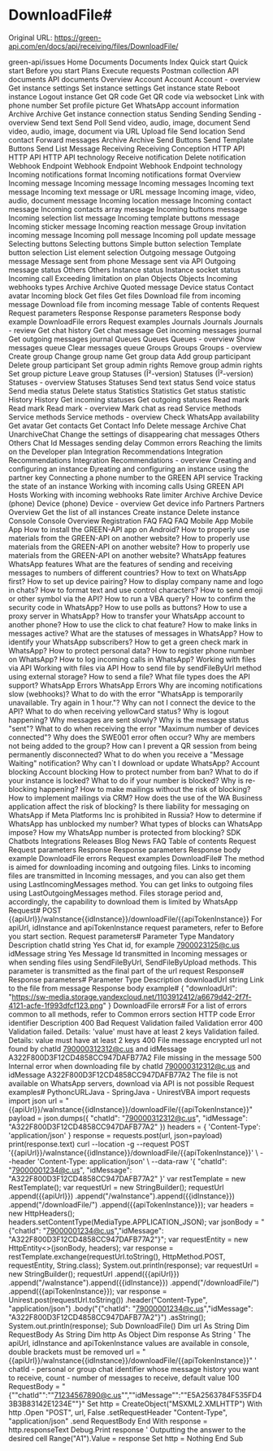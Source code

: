 # DownloadFile#

Original URL: https://green-api.com/en/docs/api/receiving/files/DownloadFile/

green-api/issues Home Documents Documents Index Quick start Quick start Before you start Plans Execute requests Postman collection API documents API documents Overview Account Account Account - overview Get instance settings Set instance settings Get instance state Reboot instance Logout instance Get QR code Get QR code via websocket Link with phone number Set profile picture Get WhatsApp account information Archive Archive Get instance connection status Sending Sending Sending - overview Send text Send Poll Send video, audio, image, document Send video, audio, image, document via URL Upload file Send location Send contact Forward messages Archive Archive Send Buttons Send Template Buttons Send List Message Receiving Receiving Conception HTTP API HTTP API HTTP API technology Receive notification Delete notification Webhook Endpoint Webhook Endpoint Webhook Endpoint technology Incoming notifications format Incoming notifications format Overview Incoming message Incoming message Incoming messages Incoming text message Incoming text message or URL message Incoming image, video, audio, document message Incoming location message Incoming contact message Incoming contacts array message Incoming buttons message Incoming selection list message Incoming template buttons message Incoming sticker message Incoming reaction message Group invitation incoming message Incoming poll message Incoming poll update message Selecting buttons Selecting buttons Simple button selection Template button selection List element selection Outgoing message Outgoing message Message sent from phone Message sent via API Outgoing message status Others Others Instance status Instance socket status Incoming call Exceeding limitation on plan Objects Objects Incoming webhooks types Archive Archive Quoted message Device status Contact avatar Incoming block Get files Get files Download file from incoming message Download file from incoming message Table of contents Request Request parameters Response Response parameters Response body example DownloadFile errors Request examples Journals Journals Journals - review Get chat history Get chat message Get incoming messages journal Get outgoing messages journal Queues Queues Queues - overview Show messages queue Clear messages queue Groups Groups Groups - overview Create group Change group name Get group data Add group participant Delete group participant Set group admin rights Remove group admin rights Set group picture Leave group Statuses (Î²-version) Statuses (Î²-version) Statuses - overview Statuses Statuses Send text status Send voice status Send media status Delete status Statistics Statistics Get status statistic History History Get incoming statuses Get outgoing statuses Read mark Read mark Read mark - overview Mark chat as read Service methods Service methods Service methods - overview Check WhatsApp availability Get avatar Get contacts Get Contact Info Delete message Archive Chat UnarchiveChat Change the settings of disappearing chat messages Others Others Chat Id Messages sending delay Common errors Reaching the limits on the Developer plan Integration Recommendations Integration Recommendations Integration Recommendations - overview Creating and configuring an instance Ð¡reating and configuring an instance using the partner key Connecting a phone number to the GREEN API service Tracking the state of an instance Working with incoming calls Using GREEN API Hosts Working with incoming webhooks Rate limiter Archive Archive Device (phone) Device (phone) Device - overview Get device info Partners Partners Overview Get the list of all instances Create instance Delete instance Console Console Overview Registration FAQ FAQ FAQ Mobile App Mobile App How to install the GREEN-API app on Android? How to properly use materials from the GREEN-API on another website? How to properly use materials from the GREEN-API on another website? How to properly use materials from the GREEN-API on another website? WhatsApp features WhatsApp features What are the features of sending and receiving messages to numbers of different countries? How to text on WhatsApp first? How to set up device pairing? How to display company name and logo in chats? How to format text and use control characters? How to send emoji or other symbol via the API? How to run a VBA query? How to confirm the security code in WhatsApp? How to use polls as buttons? How to use a proxy server in WhatsApp? How to transfer your WhatsApp account to another phone? How to use the click to chat feature? How to make links in messages active? What are the statuses of messages in WhatsApp? How to identify your WhatsApp subscribers? How to get a green check mark in WhatsApp? How to protect personal data? How to register phone number on WhatsApp? How to log incoming calls in WhatsApp? Working with files via API Working with files via API How to send file by sendFileByUrl method using external storage? How to send a file? What file types does the API support? WhatsApp Errors WhatsApp Errors Why are incoming notifications slow (webhooks)? What to do with the error "WhatsApp is temporarily unavailable. Try again in 1 hour."? Why can not I connect the device to the API? What to do when receiving yellowCard status? Why is logout happening? Why messages are sent slowly? Why is the message status "sent"? What to do when receiving the error "Maximum number of devices connected"? Why does the SWE001 error often occur? Why are members not being added to the group? How can I prevent a QR session from being permanently disconnected? What to do when you receive a "Message Waiting" notification? Why can`t I download or update WhatsApp? Account blocking Account blocking How to protect number from ban? What to do if your instance is locked? What to do if your number is blocked? Why is re-blocking happening? How to make mailings without the risk of blocking? How to implement mailings via CRM? How does the use of the WA Business application affect the risk of blocking? Is there liability for messaging on WhatsApp if Meta Platforms Inc is prohibited in Russia? How to determine if WhatsApp has unblocked my number? What types of blocks can WhatsApp impose? How my WhatsApp number is protected from blocking? SDK Chatbots Integrations Releases Blog News FAQ Table of contents Request Request parameters Response Response parameters Response body example DownloadFile errors Request examples DownloadFile# The method is aimed for downloading incoming and outgoing files. Links to incoming files are transmitted in Incoming messages, and you can also get them using LastIncomingMessages method. You can get links to outgoing files using LastOutgoingMessages method. Files storage period and, accordingly, the capability to download them is limited by WhatsApp Request# POST {{apiUrl}}/waInstance{{idInstance}}/downloadFile/{{apiTokenInstance}} For apiUrl, idInstance and apiTokenInstance request parameters, refer to Before you start section. Request parameters# Parameter Type Mandatory Description chatId string Yes Chat id, for example 7900023125@c.us idMessage string Yes Message Id transmitted in Incoming messages or when sending files using SendFileByUrl, SendFileByUpload methods. This parameter is transmitted as the final part of the url request Response# Response parameters# Parameter Type Description downloadUrl string Link to the file from message Response body example# { "downloadUrl": "https://sw-media.storage.yandexcloud.net/1103912412/a6679d42-2f7f-4121-acfe-1f993dfcf123.png" } DownloadFile errors# For a list of errors common to all methods, refer to Common errors section HTTP code Error identifier Description 400 Bad Request Validation failed Validation error 400 Validation failed. Details: 'value' must have at least 2 keys Validation failed. Details: value must have at least 2 keys 400 File message encrypted url not found by chatId 790000312312@c.us and idMessage A322F800D3F12CD4858CC947DAFB77A2 File missing in the message 500 Internal error when downloading file by chatId 790000312312@c.us and idMessage A322F800D3F12CD4858CC947DAFB77A2 The file is not available on WhatsApp servers, download via API is not possible Request examples# PythoncURLJava - SpringJava - UnirestVBA import requests import json url = "{{apiUrl}}/waInstance{{idInstance}}/downloadFile/{{apiTokenInstance}}" payload = json.dumps({ "chatId": "790000312312@c.us", "idMessage": "A322F800D3F12CD4858CC947DAFB77A2" }) headers = { 'Content-Type': 'application/json' } response = requests.post(url, json=payload) print(response.text) curl --location -g --request POST '{{apiUrl}}/waInstance{{idInstance}}/downloadFile/{{apiTokenInstance}}' \ --header 'Content-Type: application/json' \ --data-raw '{ "chatId": "79000001234@c.us", "idMessage": "A322F800D3F12CD4858CC947DAFB77A2" }' var restTemplate = new RestTemplate(); var requestUrl = new StringBuilder(); requestUrl .append({{apiUrl}}) .append("/waInstance").append({{idInstance}}) .append("/downloadFile/") .append({{apiTokenInstance}}); var headers = new HttpHeaders(); headers.setContentType(MediaType.APPLICATION_JSON); var jsonBody = "{\"chatId\": \"79000001234@c.us\",\"idMessage\": \"A322F800D3F12CD4858CC947DAFB77A2\"}"; var requestEntity = new HttpEntity<>(jsonBody, headers); var response = restTemplate.exchange(requestUrl.toString(), HttpMethod.POST, requestEntity, String.class); System.out.println(response); var requestUrl = new StringBuilder(); requestUrl .append({{apiUrl}}) .append("/waInstance").append({{idInstance}}) .append("/downloadFile/") .append({{apiTokenInstance}}); var response = Unirest.post(requestUrl.toString()) .header("Content-Type", "application/json") .body("{\"chatId\": \"79000001234@c.us\",\"idMessage\": \"A322F800D3F12CD4858CC947DAFB77A2\"}") .asString(); System.out.println(response); Sub DownloadFile() Dim url As String Dim RequestBody As String Dim http As Object Dim response As String ' The apiUrl, idInstance and apiTokenInstance values are available in console, double brackets must be removed url = "{{apiUrl}}/waInstance{{idInstance}}/downloadFile/{{apiTokenInstance}}" ' chatId - personal or group chat identifier whose message history you want to receive, count - number of messages to receive, default value 100 RequestBody = "{""chatId"":""71234567890@c.us"",""idMessage"":""E5A2563784F535FD43B3B83142E1234E""}" Set http = CreateObject("MSXML2.XMLHTTP") With http .Open "POST", url, False .setRequestHeader "Content-Type", "application/json" .send RequestBody End With response = http.responseText Debug.Print response ' Outputting the answer to the desired cell Range("A1").Value = response Set http = Nothing End Sub